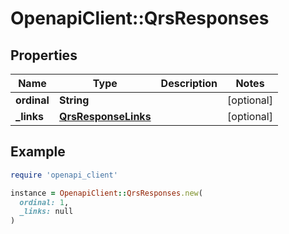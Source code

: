# OpenapiClient::QrsResponses

## Properties

| Name | Type | Description | Notes |
| ---- | ---- | ----------- | ----- |
| **ordinal** | **String** |  | [optional] |
| **_links** | [**QrsResponseLinks**](QrsResponseLinks.md) |  | [optional] |

## Example

```ruby
require 'openapi_client'

instance = OpenapiClient::QrsResponses.new(
  ordinal: 1,
  _links: null
)
```

